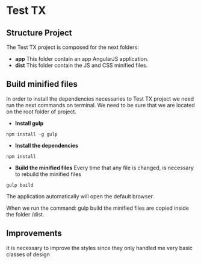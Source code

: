 # Test TX
## Structure Project
The Test TX project is composed for the next folders:
+ __app__
  This folder contain an app AngularJS application.
+ __dist__
  This folder contain the JS and CSS minified files.

## Build minified files
In order to install the dependencies necessaries to Test TX project we need run the next commands on terminal. We need to be sure that we are located on the root folder of project.

+ __Install gulp__
```
npm install -g gulp
```
+ __Install the dependencies__
```
npm install
```
+ __Build the minified files__
Every time that any file is changed, is necessary to rebuild the minified files
```
gulp build
```

The application automatically will open the default browser.

When we run the command: gulp build the minified files are copied inside the folder 
/dist.

## Improvements

It is necessary to improve the styles since they only handled me very basic classes of design
